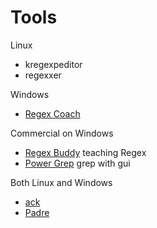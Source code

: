 # Tools

Linux

* kregexpeditor
* regexxer

Windows

* [Regex Coach](http://weitz.de/regex-coach/)

Commercial on Windows

* [Regex Buddy](http://www.regexbuddy.com/) teaching Regex
* [Power Grep](http://www.powergrep.com/) grep with gui

Both Linux and Windows

* [ack](https://metacpan.org/pod/ack)
* [Padre](https://metacpan.org/pod/Padre)


